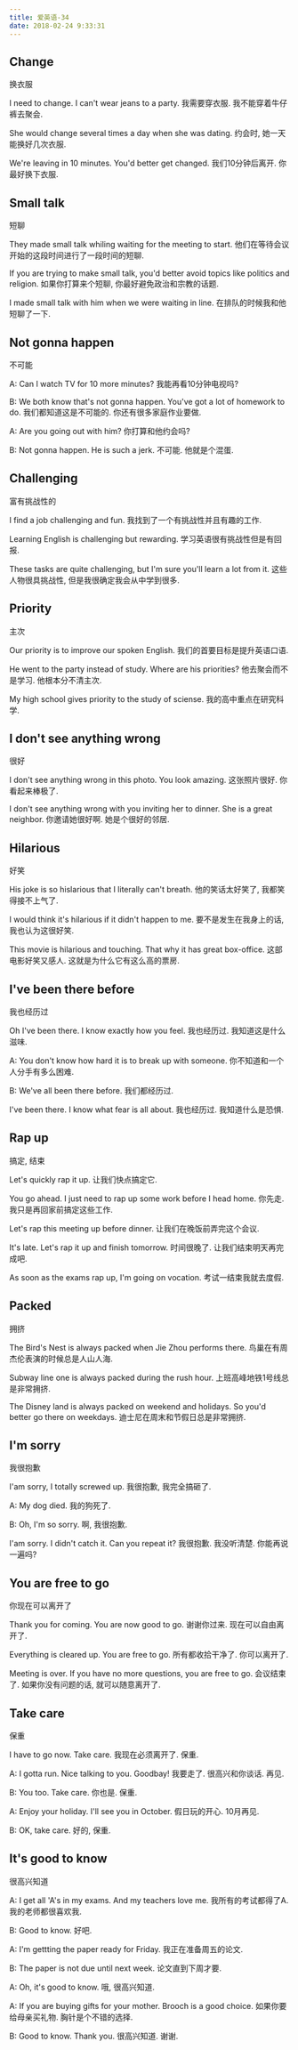 ```yaml
---
title: 爱英语-34
date: 2018-02-24 9:33:31
---
```


## Change
换衣服

I need to change. I can't wear jeans to a party.
我需要穿衣服. 我不能穿着牛仔裤去聚会.

She would change several times a day when she was dating.
约会时, 她一天能换好几次衣服.

We're leaving in 10 minutes. You'd better get changed.
我们10分钟后离开. 你最好换下衣服.

## Small talk
短聊

They made small talk whiling waiting for the meeting to start.
他们在等待会议开始的这段时间进行了一段时间的短聊.

If you are trying to make small talk, you'd better avoid topics like politics and religion.
如果你打算来个短聊, 你最好避免政治和宗教的话题.

I made small talk with him when we were waiting in line.
在排队的时候我和他短聊了一下.

## Not gonna happen
不可能

A: Can I watch TV for 10 more minutes?
我能再看10分钟电视吗?

B: We both know that's not gonna happen. You've got a lot of homework to do.
我们都知道这是不可能的. 你还有很多家庭作业要做.

A: Are you going out with him?
你打算和他约会吗?

B: Not gonna happen. He is such a jerk.
不可能. 他就是个混蛋.

## Challenging
富有挑战性的

I find a job challenging and fun.
我找到了一个有挑战性并且有趣的工作.

Learning English is challenging but rewarding.
学习英语很有挑战性但是有回报.

These tasks are quite challenging, but I'm sure you'll learn a lot from it.
这些人物很具挑战性, 但是我很确定我会从中学到很多.

## Priority
主次

Our priority is to improve our spoken English.
我们的首要目标是提升英语口语.

He went to the party instead of study. Where are his priorities?
他去聚会而不是学习. 他根本分不清主次.

My high school gives priority to the study of sciense.
我的高中重点在研究科学.

## I don't see anything wrong
很好

I don't see anything wrong in this photo. You look amazing.
这张照片很好. 你看起来棒极了.

I don't see anything wrong with you inviting her to dinner. She is a great neighbor.
你邀请她很好啊. 她是个很好的邻居.

## Hilarious
好笑

His joke is so hislarious that I literally can't breath.
他的笑话太好笑了, 我都笑得接不上气了.

I would think it's hilarious if it didn't happen to me.
要不是发生在我身上的话, 我也认为这很好笑.

This movie is hilarious and touching. That why it has great box-office.
这部电影好笑又感人. 这就是为什么它有这么高的票房.


## I've been there before
我也经历过

Oh I've been there. I know exactly how you feel.
我也经历过. 我知道这是什么滋味.

A: You don't know how hard it is to break up with someone.
你不知道和一个人分手有多么困难.

B: We've all been there before.
我们都经历过.

I've been there. I know what fear is all about.
我也经历过. 我知道什么是恐惧.

## Rap up
搞定, 结束

Let's quickly rap it up.
让我们快点搞定它.

You go ahead. I just need to rap up some work before I head home.
你先走. 我只是再回家前搞定这些工作.

Let's rap this meeting up before dinner.
让我们在晚饭前弄完这个会议.

It's late. Let's rap it up and finish tomorrow.
时间很晚了. 让我们结束明天再完成吧.

As soon as the exams rap up, I'm going on vocation.
考试一结束我就去度假.

## Packed
拥挤

The Bird's Nest is always packed when Jie Zhou performs there.
鸟巢在有周杰伦表演的时候总是人山人海.

Subway line one is always packed during the rush hour.
上班高峰地铁1号线总是非常拥挤.

The Disney land is always packed on weekend and holidays. So you'd better go there on weekdays.
迪士尼在周末和节假日总是非常拥挤.

## I'm sorry
我很抱歉

I'am sorry, I totally screwed up.
我很抱歉, 我完全搞砸了.

A: My dog died.
我的狗死了.

B: Oh, I'm so sorry.
啊, 我很抱歉.

I'am sorry. I didn't catch it. Can you repeat it?
我很抱歉. 我没听清楚. 你能再说一遍吗?

## You are free to go
你现在可以离开了

Thank you for coming. You are now good to go.
谢谢你过来. 现在可以自由离开了.

Everything is cleared up. You are free to go.
所有都收拾干净了. 你可以离开了.

Meeting is over. If you have no more questions, you are free to go.
会议结束了. 如果你没有问题的话, 就可以随意离开了.

## Take care
保重

I have to go now. Take care.
我现在必须离开了. 保重.

A: I gotta run. Nice talking to you. Goodbay!
我要走了. 很高兴和你谈话. 再见.

B: You too. Take care.
你也是. 保重.

A: Enjoy your holiday. I'll see you in October.
假日玩的开心. 10月再见.

B: OK, take care.
好的, 保重.

## It's good to know
很高兴知道

A: I get all 'A's in my exams. And my teachers love me.
我所有的考试都得了A. 我的老师都很喜欢我.

B: Good to know.
好吧.

A: I'm gettting the paper ready for Friday.
我正在准备周五的论文.

B: The paper is not due until next week.
论文直到下周才要.

A: Oh, it's good to know.
哦, 很高兴知道.

A: If you are buying gifts for your mother. Brooch is a good choice.
如果你要给母亲买礼物. 胸针是个不错的选择.

B: Good to know. Thank you.
很高兴知道. 谢谢.
